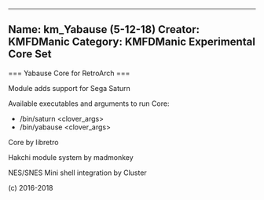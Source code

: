 -----------------------
Name: km_Yabause (5-12-18)
Creator: KMFDManic
Category: KMFDManic Experimental Core Set
-----------------------
=== Yabause Core for RetroArch ===

Module adds support for Sega Saturn

Available executables and arguments to run Core:
- /bin/saturn <rom> <clover_args>
- /bin/yabause <rom> <clover_args>

Core by libretro

Hakchi module system by madmonkey

NES/SNES Mini shell integration by Cluster

(c) 2016-2018
